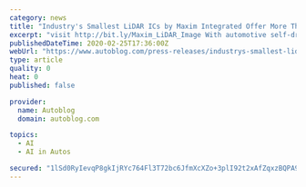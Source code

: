 ```yaml
---
category: news
title: "Industry's Smallest LiDAR ICs by Maxim Integrated Offer More Than 2x Higher Bandwidth for Faster Self-Driving Cars"
excerpt: "visit http://bit.ly/Maxim_LiDAR_Image With automotive self-driving systems evolving from 35mph to 65mph and beyond, LiDAR sensors are playing an increasing role in the fusion of vehicle sensors for their ability to provide accurate distance measurement of objects. With more than twice the bandwidth and the ability to accommodate 33 percent more ..."
publishedDateTime: 2020-02-25T17:36:00Z
webUrl: "https://www.autoblog.com/press-releases/industrys-smallest-lidar-ics-by-maxim-integrated-offer-more-than-2x-higher-bandwidth-for-faster-self-driving-cars_22337/"
type: article
quality: 0
heat: 0
published: false

provider:
  name: Autoblog
  domain: autoblog.com

topics:
  - AI
  - AI in Autos

secured: "1lSd0RyIevqP8gkIjRYc764Fl3T72bc6JfmXcXZo+3plI92t2xAfZqxzBQPA9bY7Yv/EQWmnDXCBGW53js9v2iSmltOAO7/MLKMIstceHB71/YwWdvztcTvY55IDNVjmlBXsQHqe10ZoIwGAAGZlEwJopvSSIIFKeTnzb9VK/Uajt4r6Xqmlj0l0bu0V4tlVZZlBRMGkGLxgnSEDO4vHwWFE+IvoqFlvFU2Xy94m6SvI2tNgnO93hx7D/IBRnRvXE3eNzJAKruhsufEXj4rdyco8/S4BW1w9ClVx0FKx/erid/u/bBnvlIknYJeQ/rXh;Z5Gq51EUWNrRBDn45sR8oQ=="
---
```



